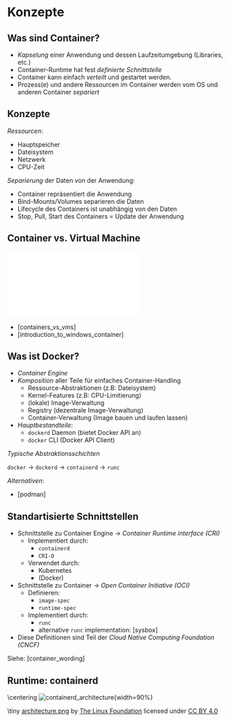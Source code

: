 Konzepte
========


Was sind Container?
-------------------

* *Kapselung* einer Anwendung und dessen Laufzeitumgebung (Libraries, etc.)
* Container-Runtime hat fest *definierte Schnittstelle*
* Container kann einfach *verteilt* und gestartet werden.
* Prozess(e) und andere Ressourcen im Container werden vom OS und anderen Container *separiert*


Konzepte
--------

*Ressourcen*:

* Hauptspeicher
* Dateisystem
* Netzwerk
* CPU-Zeit

*Separierung* der Daten von der Anwendung:

* Container repräsentiert die Anwendung
* Bind-Mounts/Volumes separieren die Daten
* Lifecycle des Containers ist unabhängig von den Daten
* Stop, Pull, Start des Containers $=$ Update der Anwendung


Container vs. Virtual Machine
-----------------------------

![virtualization_vs_containers](images/virtualization_vs_containers.pdf)

* [containers_vs_vms]
* [introduction_to_windows_container]


Was ist Docker?
---------------

* *Container Engine*
* *Komposition* aller Teile für einfaches Container-Handling
  * Ressource-Abstraktionen (z.B: Dateisystem)
  * Kernel-Features (z.B: CPU-Limitierung)
  * (lokale) Image-Verwaltung
  * Registry (dezentrale Image-Verwaltung)
  * Container-Verwaltung (Image bauen und laufen lassen)
* *Hauptbestandteile*:
  * `dockerd` Daemon (bietet Docker API an)
  * `docker` CLI (Docker API Client)

*Typische Abstraktionsschichten*

`docker` $\to$ `dockerd` $\to$ `containerd` $\to$ `runc`

*Alternativen*:

* [podman]


Standartisierte Schnittstellen
------------------------------

* Schnittstelle zu Container Engine $\to$ *Container Runtime interface (CRI)*
  * Implementiert durch:
    * `containerd`
    * `CRI-O`
  * Verwendet durch:
    * Kubernetes
    * (Docker)
* Schnittstelle zu Container $\to$ *Open Container Initiative (OCI)*
  * Definieren:
    * `image-spec`
    * `runtime-spec`
  * Implementiert durch:
    * `runc`
    * alternative `runc` implementation: [sysbox]
* Diese Definitionen sind Teil der *Cloud Native Computing Foundation (CNCF)*

Siehe: [container_wording]


Runtime: containerd
-------------------

\centering
![containerd_architecture](images/containerd_architecture.png){width=90%}

\tiny
[architecture.png](https://containerd.io/img/architecture.png)
by [The Linux Foundation](https://www.linuxfoundation.org)
licensed under [CC BY 4.0](https://creativecommons.org/licenses/by/4.0/)

